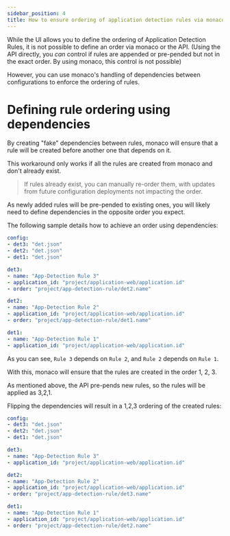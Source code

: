 ```yaml
---
sidebar_position: 4
title: How to ensure ordering of application detection rules via monaco
---
```


While the UI allows you to define the ordering of Application Detection Rules, it is not possible to define an order via monaco or the API.
(Using the API directly, you *can* control if rules are appended or pre-pended but not in the exact order. By using monaco, this control is not possible)

However, you can use monaco's handling of dependencies between configurations to enforce the ordering of rules.

# Defining rule ordering using dependencies

By creating "fake" dependencies between rules, monaco will ensure that a rule will be created before another one that depends on it.

This workaround only works if all the rules are created from monaco and don't already exist.

> If rules already exist, you can manually re-order them, with updates from future configuration deployments not impacting the order.

As newly added rules will be pre-pended to existing ones, you will likely need to define dependencies in the opposite order you expect.

The following sample details how to achieve an order using dependencies:

```yaml
config:
- det3: "det.json"
- det2: "det.json"
- det1: "det.json"

det3:
- name: "App-Detection Rule 3"
- application_id: "project/application-web/application.id"
- order: "project/app-detection-rule/det2.name"

det2:
- name: "App-Detection Rule 2"
- application_id: "project/application-web/application.id"
- order: "project/app-detection-rule/det1.name"

det1:
- name: "App-Detection Rule 1"
- application_id: "project/application-web/application.id"
```

As you can see, `Rule 3` depends on `Rule 2`, and `Rule 2` depends on `Rule 1`.

With this, monaco will ensure that the rules are created in the order 1, 2, 3.

As mentioned above, the API pre-pends new rules, so the rules will be applied as 3,2,1.

Flipping the dependencies will result in a 1,2,3 ordering of the created rules:

```yaml
config:
- det3: "det.json"
- det2: "det.json"
- det1: "det.json"

det3:
- name: "App-Detection Rule 3"
- application_id: "project/application-web/application.id"

det2:
- name: "App-Detection Rule 2"
- application_id: "project/application-web/application.id"
- order: "project/app-detection-rule/det3.name"

det1:
- name: "App-Detection Rule 1"
- application_id: "project/application-web/application.id"
- order: "project/app-detection-rule/det2.name"
```
